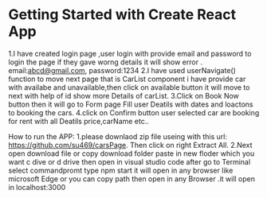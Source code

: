 # Getting Started with Create React App
1.I have created login page ,user login with provide email and password to login the page if they gave worng details it will show error .
 email:abcd@gmail.com,
 password:1234
2.I have used userNavigate() function to move next page that is CarList component i have provide car with availabe and unavailable,then click on available button it will move to next with help of id show more Details of carList.
3.Click on Book Now button then it will go to Form page Fill user Deatils with dates and loactons to booking the cars.
4.click on Confirm button user selected car are  booking for rent with all Deatils price,carName etc..

How to run the APP:
1.please downlaod zip file useing with this url: https://github.com/su469/carsPage. Then click on right Extract All.
2.Next open download file or copy download folder paste in new floder which you want c dive or d drive then open in visual studio code after go to Terminal select commandpromt type npm start it will open in any browser like microsoft Edge or you can copy path then open in any Browser .it will open in localhost:3000

